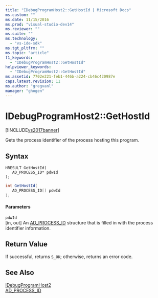 ```yaml
---
title: "IDebugProgramHost2::GetHostId | Microsoft Docs"
ms.custom: ""
ms.date: 11/15/2016
ms.prod: "visual-studio-dev14"
ms.reviewer: ""
ms.suite: ""
ms.technology: 
  - "vs-ide-sdk"
ms.tgt_pltfrm: ""
ms.topic: "article"
f1_keywords: 
  - "IDebugProgramHost2::GetHostId"
helpviewer_keywords: 
  - "IDebugProgramHost2::GetHostId"
ms.assetid: 7702e221-feb1-446b-a224-cb46c420987e
caps.latest.revision: 11
ms.author: "gregvanl"
manager: "ghogen"
---
```

# IDebugProgramHost2::GetHostId
[!INCLUDE[vs2017banner](../../../includes/vs2017banner.md)]

Gets the process identifier of the process hosting this program.  
  
## Syntax  
  
```cpp#  
HRESULT GetHostId(   
   AD_PROCESS_ID* pdwId  
);  
```  
  
```csharp  
int GetHostId(   
   AD_PROCESS_ID[] pdwId  
);  
```  
  
#### Parameters  
 `pdwId`  
 [in, out] An [AD_PROCESS_ID](../../../extensibility/debugger/reference/ad-process-id.md) structure that is filled in with the process identifier information.  
  
## Return Value  
 If successful, returns `S_OK`; otherwise, returns an error code.  
  
## See Also  
 [IDebugProgramHost2](../../../extensibility/debugger/reference/idebugprogramhost2.md)   
 [AD_PROCESS_ID](../../../extensibility/debugger/reference/ad-process-id.md)

